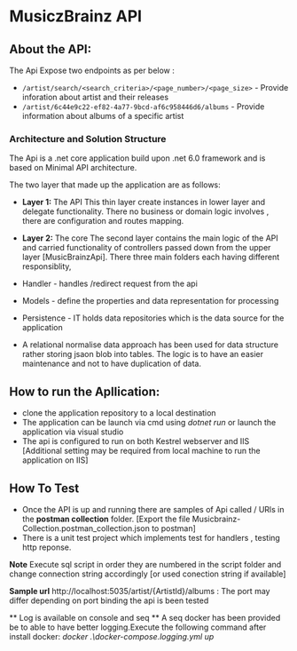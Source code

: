# MusiczBrainz API

## About the API:
The Api Expose two endpoints as per below : 

* ```/artist/search/<search_criteria>/<page_number>/<page_size>``` - Provide inforation about artist and their releases
* ```/artist/6c44e9c22-ef82-4a77-9bcd-af6c958446d6/albums``` - Provide information about albums of a specific artist

### Architecture and Solution Structure
The Api is a .net core application build upon .net 6.0 framework and is based on Minimal API architecture.

The two layer that made up the application are as follows: 

* **Layer 1:**  The API 
This thin layer create instances in lower layer and delegate functionality. There no business or domain logic involves , there are configuration and routes mapping.

* **Layer 2:**  The core
The second layer contains the main logic of the API and carried functionality of controllers passed down from the upper layer [MusicBrainzApi].
There three main folders each having different responsiblity, 

* Handler - handles /redirect request from the api 
* Models - define the properties and data representation for processing
* Persistence - IT holds data repositories which is the data source for the application

* A relational normalise data approach has been used for data structure rather storing jsaon blob into tables. The logic is to have an easier maintenance and not to have duplication of data.


## How to run the Apllication:

* clone the application repository to a local destination
* The application can be launch via cmd using *dotnet run* or launch the application via visual studio
* The api is configured to run on both Kestrel webserver and IIS [Additional setting may be required from local machine to run the application on IIS]

## How To Test
* Once the API is up and running there are samples of Api called / URls in the **postman collection** folder.  [Export the file Musicbrainz-Collection.postman_collection.json to postman]
* There is a unit test project which implements test for handlers , testing http reponse.

**Note** Execute sql script in order they are numbered in the script folder and change connection string accordingly [or used conection string if available]

**Sample url**
http://localhost:5035/artist/{ArtistId}/albums : The port may differ depending on port binding the api is been tested

** Log is available on console and seq **
A seq docker has been provided be to able to have better logging.Execute the following command after install docker:
*docker .\docker-compose.logging.yml up*


